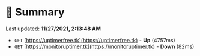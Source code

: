# 📖 Summary
Last updated: **11/27/2021, 2:13:48 AM**

- `GET` [https://uptimerfree.tk](https://uptimerfree.tk) - **Up** (4757ms)
- `GET` [https://monitoruptimer.tk](https://monitoruptimer.tk) - **Down** (82ms)
